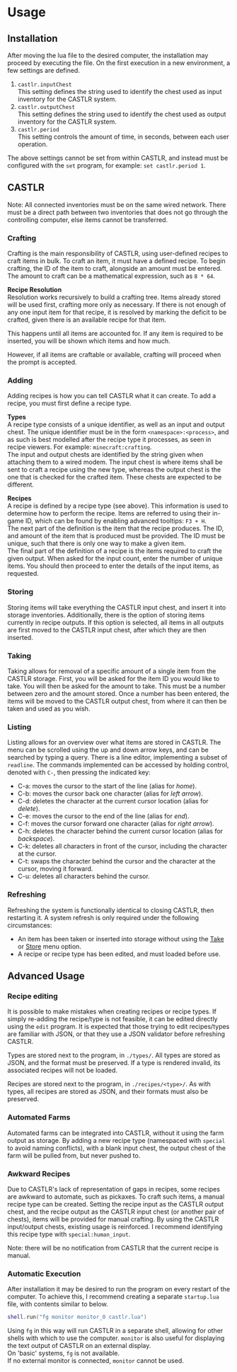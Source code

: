 # Usage
## Installation
After moving the lua file to the desired computer, the installation may proceed by executing the file. On the first execution in a new environment, a few settings are defined.

1. `castlr.inputChest`  
    This setting defines the string used to identify the chest used as input inventory for the CASTLR system.
2. `castlr.outputChest`  
    This setting defines the string used to identify the chest used as output inventory for the CASTLR system.
3. `castlr.period`  
    This setting controls the amount of time, in seconds, between each user operation.

The above settings cannot be set from within CASTLR, and instead must be configured with the `set` program, for example: `set castlr.period 1`.

## CASTLR

Note: All connected inventories must be on the same wired network.
There must be a direct path between two inventories that does not go through the controlling computer, else items cannot be transferred.

### Crafting
Crafting is the main responsibility of CASTLR, using user-defined recipes to craft items in bulk.
To craft an item, it must have a defined recipe.
To begin crafting, the ID of the item to craft, alongside an amount must be entered. The amount to craft can be a mathematical expression, such as `8 * 64`.

**Recipe Resolution**  
Resolution works recursively to build a crafting tree.
Items already stored will be used first, crafting more only as necessary.
If there is not enough of any one input item for that recipe, it is resolved by marking the deficit to be crafted, given there is an available recipe for that item.

This happens until all items are accounted for.
If any item is required to be inserted, you will be shown which items and how much.

However, if all items are craftable or available, crafting will proceed when the prompt is accepted.

### Adding
Adding recipes is how you can tell CASTLR what it can create.
To add a recipe, you must first define a recipe type.

**Types**  
A recipe type consists of a unique identifier, as well as an input and output chest. 
The unique identifier must be in the form `<namespace>:<process>`, and as such is best modelled after the recipe type it processes, as seen in recipe viewers. 
For example: `minecraft:crafting`.  
The input and output chests are identified by the string given when attaching them to a wired modem. 
The input chest is where items shall be sent to craft a recipe using the new type, whereas the output chest is the one that is checked for the crafted item.
These chests are expected to be different.

**Recipes**  
A recipe is defined by a recipe type (see above).
This information is used to determine how to perform the recipe.
Items are referred to using their in-game ID, which can be found by enabling advanced tooltips: `F3 + H`.  
The next part of the definition is the item that the recipe produces.
The ID, and amount of the item that is produced must be provided.
The ID must be unique, such that there is only one way to make a given item.  
The final part of the definition of a recipe is the items required to craft the given output.
When asked for the input count, enter the number of unique items.
You should then proceed to enter the details of the input items, as requested.

### Storing
Storing items will take everything the CASTLR input chest, and insert it into storage inventories.
Additionally, there is the option of storing items currently in recipe outputs.
If this option is selected, all items in all outputs are first moved to the CASTLR input chest, after which they are then inserted.

### Taking
Taking allows for removal of a specific amount of a single item from the CASTLR storage.
First, you will be asked for the item ID you would like to take.
You will then be asked for the amount to take.
This must be a number between zero and the amount stored.
Once a number has been entered, the items will be moved to the CASTLR output chest, from where it can then be taken and used as you wish.


### Listing
Listing allows for an overview over what items are stored in CASTLR.
The menu can be scrolled using the up and down arrow keys, and can be searched by typing a query.
There is a line editor, implementing a subset of `readline`.
The commands implemented can be accessed by holding control, denoted with `C-`, then pressing the indicated key:
* C-a: moves the cursor to the start of the line (alias for *home*).
* C-b: moves the cursor back one character (alias for *left arrow*).
* C-d: deletes the character at the current cursor location (alias for *delete*).
* C-e: moves the cursor to the end of the line (alias for *end*).
* C-f: moves the cursor forward one character (alias for *right arrow*).
* C-h: deletes the character behind the current cursor location (alias for *backspace*).
* C-k: deletes all characters in front of the cursor, including the character at the cursor.
* C-t: swaps the character behind the cursor and the character at the cursor, moving it forward.
* C-u: deletes all characters behind the cursor.

### Refreshing
Refreshing the system is functionally identical to closing CASTLR, then restarting it.
A system refresh is only required under the following circumstances:
* An item has been taken or inserted into storage without using the [Take](#taking) or [Store](#storing) menu option.
* A recipe or recipe type has been edited, and must loaded before use.

## Advanced Usage
### Recipe editing
It is possible to make mistakes when creating recipes or recipe types.
If simply re-adding the recipe/type is not feasible, it can be edited directly using the `edit` program.
It is expected that those trying to edit recipes/types are familiar with JSON, or that they use a JSON validator before refreshing CASTLR.

Types are stored next to the program, in `./types/`. All types are stored as JSON, and the format must be preserved.
If a type is rendered invalid, its associated recipes will not be loaded.

Recipes are stored next to the program, in `./recipes/<type>/`.
As with types, all recipes are stored as JSON, and their formats must also be preserved.

### Automated Farms
Automated farms can be integrated into CASTLR, without it using the farm output as storage.
By adding a new recipe type (namespaced with `special` to avoid naming conflicts), with a blank input chest, the output chest of the farm will be pulled from, but never pushed to.

### Awkward Recipes
Due to CASTLR's lack of representation of gaps in recipes, some recipes are awkward to automate, such as pickaxes.
To craft such items, a manual recipe type can be created.
Setting the recipe input as the CASTLR output chest, and the recipe output as the CASTLR input chest (or another pair of chests), items will be provided for manual crafting.
By using the CASTLR input/output chests, existing usage is reinforced.
I recommend identifying this recipe type with `special:human_input`.

Note: there will be no notification from CASTLR that the current recipe is manual. 

### Automatic Execution
After installation it may be desired to run the program on every restart of the computer.
To achieve this, I recommend creating a separate `startup.lua` file, with contents similar to below.
```lua
shell.run("fg monitor monitor_0 castlr.lua")
```
Using `fg` in this way will run CASTLR in a separate shell, allowing for other shells with which to use the computer.
`monitor` is also useful for displaying the text output of CASTLR on an external display.  
On 'basic' systems, `fg` is not available.  
If no external monitor is connected, `monitor` cannot be used.